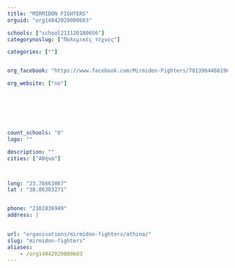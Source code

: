 ```yaml
---
title: "MIRMIDON FIGHTERS"
orguid: "org14042020000603"

schools: ["school211120180656"]
categorynoslug: ["Πολεμικές τέχνες"]

categories: [""]


org_facebook: "https://www.facebook.com/Mirmidon-Fighters/701396446619619"

org_website: ["no"]







count_schools: "0"
logo: ""

description: ""
cities: ["Αθήνα"]



long: "23.76663067"
lat : "38.06303271"


phone: "2102836949"
address: |
    

url: "organisations/mirmidon-fighters/athina/"
slug: "mirmidon-fighters"
aliases:
    - /org14042020000603
---
```




